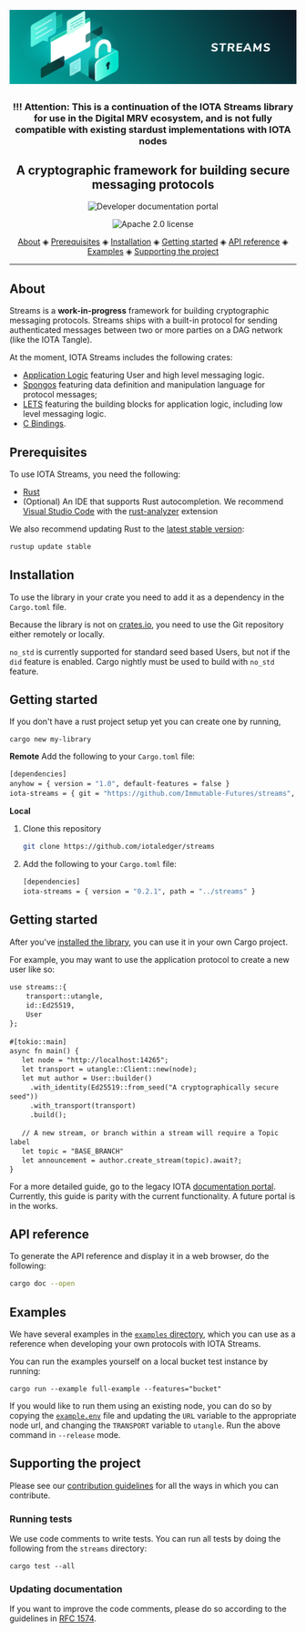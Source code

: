 <h1 align="center">
  <br>
  <a href="https://wiki.iota.org/streams/welcome"><img src="streams.png"></a>
</h1>

<h3 align="center">!!! Attention: This is a continuation of the IOTA Streams library for use in the Digital MRV ecosystem, and is not fully compatible with existing stardust implementations with IOTA nodes</h2>
<h2 align="center">A cryptographic framework for building secure messaging protocols</h2>

<p align="center">

<a href="https://wiki.iota.org/streams/welcome" style="text-decoration:none;">
    <img src="https://img.shields.io/badge/Documentation%20portal-blue.svg?style=for-the-badge"
         alt="Developer documentation portal">
      </p>
<p align="center">
    <a href="https://raw.githubusercontent.com/iotaledger/streams/master/LICENSE" style="text-decoration:none;"><img src="https://img.shields.io/badge/license-Apache%202.0-green.svg" alt="Apache 2.0 license"></a>
</p>

<p align="center">
  <a href="#about">About</a> ◈
  <a href="#prerequisites">Prerequisites</a> ◈
  <a href="#installation">Installation</a> ◈
  <a href="#getting-started">Getting started</a> ◈
  <a href="#api-reference">API reference</a> ◈
  <a href="#examples">Examples</a> ◈
  <a href="#supporting-the-project">Supporting the project</a> 
</p>

---

## About

Streams is a **work-in-progress** framework for building cryptographic messaging protocols. Streams ships with a built-in protocol for sending authenticated messages between two or more parties on a DAG network (like the IOTA Tangle).

At the moment, IOTA Streams includes the following crates:
* [Application Logic](streams/README.md) featuring User and high level messaging logic.
* [Spongos](spongos/README.md) featuring data definition and manipulation language for protocol messages;
* [LETS](lets/README.md) featuring the building blocks for application logic, including low level messaging logic.
* [C Bindings](bindings/c/README.md).

## Prerequisites
To use IOTA Streams, you need the following:
- [Rust](https://www.rust-lang.org/tools/install)
- (Optional) An IDE that supports Rust autocompletion. We recommend [Visual Studio Code](https://code.visualstudio.com/Download) with the [rust-analyzer](https://marketplace.visualstudio.com/items?itemName=matklad.rust-analyzer) extension

We also recommend updating Rust to the [latest stable version](https://github.com/rust-lang/rustup.rs#keeping-rust-up-to-date):

```bash
rustup update stable
```


## Installation

To use the library in your crate you need to add it as a dependency in the `Cargo.toml` file.

Because the library is not on [crates.io](https://crates.io/), you need to use the Git repository either remotely or locally.

`no_std` is currently supported for standard seed based Users, but not if the `did` feature is enabled.
Cargo nightly must be used to build with `no_std` feature.

## Getting started

If you don't have a rust project setup yet you can create one by running,

    cargo new my-library

**Remote**
Add the following to your `Cargo.toml` file:

```bash
[dependencies]
anyhow = { version = "1.0", default-features = false }
iota-streams = { git = "https://github.com/Immutable-Futures/streams", branch  = "develop"}
```

**Local**

1. Clone this repository

    ```bash
    git clone https://github.com/iotaledger/streams
    ```

2. Add the following to your `Cargo.toml` file:

    ```bash
    [dependencies]
    iota-streams = { version = "0.2.1", path = "../streams" }
    ```

## Getting started

After you've [installed the library](#installation), you can use it in your own Cargo project.

For example, you may want to use the application protocol to create a new user like so:
```
use streams::{
    transport::utangle,
    id::Ed25519,
    User
};

#[tokio::main] 
async fn main() {
   let node = "http://localhost:14265";
   let transport = utangle::Client::new(node);
   let mut author = User::builder()
     .with_identity(Ed25519::from_seed("A cryptographically secure seed"))
     .with_transport(transport)
     .build();

   // A new stream, or branch within a stream will require a Topic label
   let topic = "BASE_BRANCH"
   let announcement = author.create_stream(topic).await?;
}
```

For a more detailed guide, go to the legacy IOTA [documentation portal](https://wiki.iota.org/streams/welcome).
Currently, this guide is parity with the current functionality. A future portal is in the works.

## API reference

To generate the API reference and display it in a web browser, do the following:

```bash
cargo doc --open
```

## Examples

We have several examples in the [`examples` directory](streams/examples/full-example/scenarios), which you can use as a reference when developing your own protocols with IOTA Streams.

You can run the examples yourself on a local bucket test instance by running:
```
cargo run --example full-example --features="bucket" 
```

If you would like to run them using an existing node, you can do so by copying the [`example.env`](streams/examples/full-example/example.env) file
and updating the `URL` variable to the appropriate node url, and changing the `TRANSPORT` variable to `utangle`. Run the above command in
`--release` mode.

## Supporting the project

Please see our [contribution guidelines](CONTRIBUTING.md) for all the ways in which you can contribute.

### Running tests

We use code comments to write tests. You can run all tests by doing the following from the `streams` directory:

```
cargo test --all
```

### Updating documentation

If you want to improve the code comments, please do so according to the guidelines in [RFC 1574](https://github.com/rust-lang/rfcs/blob/master/text/1574-more-api-documentation-conventions.md#appendix-a-full-conventions-text).
